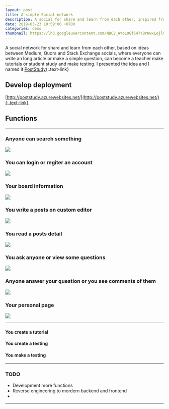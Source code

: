 ```yaml
---
layout: post
title: A simple Social network
description: A social for share and learn from each other, inspired from Medium, Quora and Stack Exchange socials, where everyone can write an long article or make a simple question, can become a teacher make tutorials or student study and make testing.
date: 2019-03-23 10:59:00 +0700
categories: demo
thumbnail: https://lh3.googleusercontent.com/NBC2_AYoL0Gf547Y8rOwxLojlVpQU-24-diC4X07cxkIAcqyrIYXbCjchCBvq1s5YcHpyoESdi0CJN3iLTjY0orb6Pgm4ryrYqDhkZlQJnLXFxPTLwkyj2j_vz7K8_lpYdAroOpOYjxVvUTOJzIp7t1U6M1fOwn_w6l4tkhmd49-5COrfAzawXiP1a3FKNVuBaBt0KK4Lr3rU2AEa8o120hnhjL1KufNCjQ_JKKOAIrCF98rJmCocTsAPRGS4_7yctAswC45LYm3CTwXD8xR7igCEDbkeHmVbuBsXjMKSLXYPV2jmvbi24uIfjxzFLsDZMq2ktuRO_UQvVpHxQUwa_xJ5E5rtxeMj9jE-TH3C27AFOPKXw_GpjpDcanQJ6TVYNUgVlRyXxRpgxj6C4gCToNLuEoMymGYxUufbEGjB9bdxmKDano6yPjZ732qSpLo_MKQcF72bB5AA9FyrICgolx4R3c_zWho5_7t4Cn8siM7479dY69WXU_uPtNEqGpwBbVjJn86yiKCtFnVUfzTMA3ygzdq0Acusydlpq3bQc6KSyDmiImWB4bCBMMEYIVncSI_vPOV3JxW_9V5rsdjSpo0mix_fnXXB1JYhHsOZWhNJta_EOWmQLzelzbx4jG3T2E8ef4jjJ6FefXqSNyVsU6WnvZCsb3831N47nGSaFuHoydtMwGbFYWE04mT_xeXbMDB0zCddFkQaXtjjlWJKg-cSVLZsLezuGK0cC_VMzNvYVNp=w1080-h830-no
---
```


A social network for share and learn from each other, based on ideas between Medium, Quora and Stack Exchange socials, where everyone can write an long article or make a simple question, can become a teacher make tutorials or student study and make testing.
I presented the idea and I named it [PostStudy](http://poststudy.azurewebsites.net/){:.text-link}

## Develop deployment
[http://poststudy.azurewebsites.net/](http://poststudy.azurewebsites.net/){:.text-link}

## Functions
---
### Anyone can search something
![](https://lh3.googleusercontent.com/Nn3v9YiqmN809eopbXhIIHYVIYorBTiQnu0caoIYi8ym0BvSmRXeUUixzINMKT0IlC0_LbzsEmFsBRf5swIdcylbGrzdsMU8LdDmRIfLXgwaML84q1f4cUm3ue94c-4V6uQl6Qe6Hsf3MR0BT6_YAMsEemy4x1zDrUAAw6iHPlCvuVzMwBeP3D0oIBW-AwNgjwI9JSQAoYmfp_y9Z0_E3JQfk5CA_vuCHIn2lMFJVv3Du3Hftn8nsQYTMIawCpB6BhHfVIuUORYbwuErUXPEKSpmchY5qZXL03JA2hmvHhRafris-GsDpHs19Vfggai7WDG01DuVtUcI2of8uvA3CF6CmMiGJvPcGGojRe0gbUwXoM1FMoAHpU9XUoZmMIusNdOviX7DCtFr1lOboMwxy3lBMkqj1XBm7kRGj6WHqU5Op8FKFMXiOL8_plpbcH1bopZ-XenqgA3MfMixiRvAGsoQ0SOzEjdljop7DamIRs2TRtEiodnx0HxeTmiAi0fnll5T_avURygjj6ytjvYAonazYlBcoaC45_mGctucTbfwxEtsEZifCoKPrc4pfHd3zr01VIToGIp7aZz6s5KzxX7mDoh4PljZnVH1iDXbc3KwXXPA1yz0gKJwDtAxWWyMN5Uibb0bXs-hM-KgwXHcrK2_qek-V1PG4sJ09NoIJujn9CZ5knW1Pt9bHrNoXaYehVAgpk03qowdvmfQyGdvzDCFpio81OdS_MOJfVaGKWlp3AwY=w1080-h877-no)

### You can login or regiter an account
![](https://lh3.googleusercontent.com/l-ORJUhiPFepgKU7Q78tqUdUhYI-cHvTOrur49OW4jVMMf_-awxVRwuKWWNkLhvFXDdffZnZB0HRfXghrmtM2Ps0KL7h2cpkfd_ocUpXSex74TNTrqaViatL4yGo6yfjBM6j-lINJtUveCZWgUNx08csZKv9iu9Z_0vgWTycMFuio-UZUJYK8c6r_iXRxRC5oGAWFn9vD2t8Rc3TxXxXwa73B6la0Sz5_dDOpOsWKTVIVGNPdbc-XwCcQxEWQgp3IrvjrDSGLvfzoWkD_vyZFkpXQ--Zkvq5Zco_j7MNz4LOwS42xYEsfXTZcBdhoeSBXrak25ckb0mdvvDqVisNmyderizpL3n1hHT3inen9CwlWPaXWDOINjzqX2fd4_Zg515PClPuPS0Wh2PsySuAhxhcCPzLmdiH9KE8znPl_-zVV_VMj5rX-gHRhkZmfs5xuAdR0uYiQWXehE8GSzrVlvcaAkJZthjEqPtrip4kGwNf-Gq1_bTTDNaspUZ_a4oZbEXpOy4usDvodyOCtqPp60UadvvSx3StPw6ijKLH0XQOiADYvvaprirvAXs_7WxTBPQytMOIsdR1Wu5Mu7JMFaNz0bRcUdqTOcwqF8U1B6bhHz_McA74P80_2AQ6vdnnlIhiNV6ud2vHRzXWG6aH4YqfslE1nrf4ZjmWaURxBwD20yYKuYRWPT3GBPqgnZdDfIN2wrjuxO5QCnCe9tnSTRmop6qTRHbabnOUCzWGJN_Hdxgh=w1080-h728-no)

### Your board information
![](https://lh3.googleusercontent.com/NBC2_AYoL0Gf547Y8rOwxLojlVpQU-24-diC4X07cxkIAcqyrIYXbCjchCBvq1s5YcHpyoESdi0CJN3iLTjY0orb6Pgm4ryrYqDhkZlQJnLXFxPTLwkyj2j_vz7K8_lpYdAroOpOYjxVvUTOJzIp7t1U6M1fOwn_w6l4tkhmd49-5COrfAzawXiP1a3FKNVuBaBt0KK4Lr3rU2AEa8o120hnhjL1KufNCjQ_JKKOAIrCF98rJmCocTsAPRGS4_7yctAswC45LYm3CTwXD8xR7igCEDbkeHmVbuBsXjMKSLXYPV2jmvbi24uIfjxzFLsDZMq2ktuRO_UQvVpHxQUwa_xJ5E5rtxeMj9jE-TH3C27AFOPKXw_GpjpDcanQJ6TVYNUgVlRyXxRpgxj6C4gCToNLuEoMymGYxUufbEGjB9bdxmKDano6yPjZ732qSpLo_MKQcF72bB5AA9FyrICgolx4R3c_zWho5_7t4Cn8siM7479dY69WXU_uPtNEqGpwBbVjJn86yiKCtFnVUfzTMA3ygzdq0Acusydlpq3bQc6KSyDmiImWB4bCBMMEYIVncSI_vPOV3JxW_9V5rsdjSpo0mix_fnXXB1JYhHsOZWhNJta_EOWmQLzelzbx4jG3T2E8ef4jjJ6FefXqSNyVsU6WnvZCsb3831N47nGSaFuHoydtMwGbFYWE04mT_xeXbMDB0zCddFkQaXtjjlWJKg-cSVLZsLezuGK0cC_VMzNvYVNp=w1080-h830-no)

### You write a posts on custom editor
![](https://lh3.googleusercontent.com/H_OimFaBA7oo_nvOrQqYyHEp79mkU009nOdGbQIEMJzw2VqyDEw43RLbr8TV82f-F9cfGFHSyef7VhOE4eSU0ynlIwqx_IyWqmteIbLXpuU27SLKwrujAZWMsc9iHTcsYLh-sCbleDFaVWuH6JGx2etTnYQPbVy_wwVNw0GQib8r1uJKZ7kZglD-nhBth4clhHemetTVpNY0WeJu5DbCSq3eyT4mvZ3PgqAL-9hrt25x1vbPnHsqe4CFuTfu2M8cE9D7im09-tV2m6hmTchyCEhrSPTM2Ks31goDx6haw9sKDK2hdantfe2q6MvwVDzEjUinkb9PGlu8YB8VT6VGKMROpWO3jUdnrjdafSXoEWw2-TGEzzmQqQYX-PsJCr6RMvavLVF8RM9ZpLj-cnpYM4ecO7xvuGZwzgrtT0IXr02XbLTwttIyWanZreULGoxgyOpSYojNOWw3zE4GLLqMAukPT5PMBTrbQ7EAyf-DfO-0n2MzUd1H7IUeUJlSVOOSI2WBAkU2St3mCBtLG0VnU8VVZm_ch8kxTmtaIs5RuOCeRkEyn9HBt49tNiUtMxF1nggFB1CUZJARWJmaiq3rZ3JV3lpcEA3zNoKxGF2zcn7-B6K9ghL6nxv5_nLBoS2txn_qa8qmm7012yg7HQmCkeeBHcDLCDvpbqJUpPrUU0hWN-2oOelXOd9vxOIR7_yFAmCz_YJglDBWVNlHywLKpjVqM_8VVL_ULvxiiREXrNex0RNm=w1080-h880-no)

### You read a posts detail
![](https://lh3.googleusercontent.com/zijAn2qsHlFjZXKrWjCXDyzrIqugRxm8_AwAIU1TpbhCAUVO5U6HfxCqtPpyQdmmWkWE_gL4BFBKCWJDlWZi0Rf3kS3RexjkwK5M56S4I2A2GOmyVc-c7ncQGUuKwpSbg-FL9XA6K81nc8HL4pIld4y_s9erjJ3PCrkthg5_C2r1qp1VGtSH5q2Uja4Mi1GBcmx-oGyiWf_gbbxyFF_tjWykks-pA9_W2i__d06nqDFcL2smDa6gBgXjzBFGpDtFwyriqYaN5DYBrNv-ZY9hOYeHNQsicSm1MF5KVgj5aymj5m3fVdnJMteOiZqA4AUWc9bdd8nI2bE-qw93ZdIPFBW0-rHIF7zFUz9B_QegsxUDhcOi2LodyeohOUSur0iBK3g-5bsi7PhHNYNXaiJG49mFnUSDBkpXlyp9c5EXH9bv-ohkTsjFLzsC_uPgwCl90Q5wMfoqC5vzYr-mKUUlenDpVTDujz1Qjxf7I29zHnePNJQPg4MPCEsSiEYmJ5SkFp4-2nsaryYl0BXOSkzoaJybWbf3ZDa6g998B2KoIiOF6-bWeyVnY4C6oVVHXaw0BFSAQOS6Inqx1GCA44qSjgpdiqG-E4o74MqNv3UZgAVjtOqs6PWZF6TGBBdD4reoOets1sSfUmf_KIo2PF-Z-bdOEEy5NtAc7ZAqPtEh95KEjsZr89Qa3HG88XKRbgzzM7p6E24V5JE6iiwv_XekEFOa-PU0zar0lakGW--zXThy4bkw=w1080-h614-no)

### You ask anyone or view some questions
![](https://lh3.googleusercontent.com/MYavMmrcDPYGkVKqCJGJ2ox6L85smadi0nV4lUjmVo7zzhFNBm5jZiVdDc6Xva78ApnKyM7EwMBxsd7vmohos888ELf3ueHrdu4-FuPiTd22eHi7tpqUa5G5Z5ckUaIEuo2PsaT8cVLLXlH1xPUCbdsjKnLJgC2gZpC0_A7cf19ImA2LV4tftchu2RkIFpYtWFZDTH-37h78euQwuqfI1ovOlG9UhyKCt7PdGT8JDMzz4LmHynIYUTzFQLzYplrU6YehJvsE4q-qOhi6y01yn01N68_qTre_kc8KxVMdSI645hlmHQWXIywoRjcFUB2fjk3lmgNq7D6y4QAUKFvuZvP1XvpCIIqBGLqN1ssEOiPpPpPVShzvY10l0WtydCojjVCo4y99y7O64KM666JCN30q9nOFTH_6toToP-o_5ODlYJJdIgChA4du9wR98Bfq-Zjbq-AKeeRRd4Yq5PUjammW5aPn97hpFHK3DjuV_eOYSfHq-lbLIckaM8UO9L5nDbqVQSKnHriLdDM8me9_HF_URlxO7El08H5cKHoniXxu4OI58g6t2R-1obrVQ-RZ0kLk5ytgy9_MzIBuoAJAdEW4OOZycZTqAs2TB6phVP459w2MhJftu1DhbZj7HTkql6sW-bOAlU7wbC-_hGNtMic0cekQHuWXBPhVP1rmGD6OVPv7HATUbrAFZKDeS1JgOQVgV1f2hATxAtfPawW4WpErgJw8FYpu-R2lJFu2oeae0Ilv=w1080-h752-no)

### Anyone answer your question or you see comments of them
![](https://lh3.googleusercontent.com/d68ZyrS0C-aKabGNTL0Sdt30DEGrtZprcS6OkBEjWoAzie4IeqgLrwh5i2Uj0NPGJHX5GV_frrC8Fu6ci16nTYKw4AVGdUUPUAV96OQJiTZnmgm09QDwXo4YSFVTfcVMWajl4SEts1PykJHaMJ1tu_sqHqgqxJhmkHYS1Tl1p-gQszOHHyuJFrHk7_lNxTSsIZkTWxTd6nixfY1PPQnz4WH8kaiKaIaUR3uXl-d435nD7J56zpNTn6oqcz0_OR6cv_VfpCAIMustrmZHfzW4MqfgvZZKEmzluzQbZQNt6LFWPDx6yUzf6L-l6OvZeUWQLdwdQL8eR1HtpgMFZy9xrV2g9wr3oHtWLDShFds9cJwpeuwgMWgNW_xGShSLTOc_h7PooNIBf51ZvZbDzacJ6lRkve3m5MTzXbS_x7fVdxZR8ccBJssLn5KMqjA4IvfuV2dNvljwy1whg6120l_AKZ7EznycLUhXLhgGCM4XvH5uE_XUgOhkOyHFh24D8MdtFqBEB0diH4VDVdJ8HM_5KFQ7_SvHeKKikb-XQvl8q13qEjYteW-xGYMmiWmXL9qiVUiUduEQMF_y7CEz25roqyrKGKBv6sXGMMULOnk3_Qk1pxskmStW85Ea7p4qMDS1TtaeYoSk0AIfK54f4Fzg1HsDctxqUGtr8VFKdAdFgURhxbT0P8zvjjRvoo5hxWIn67wbobdSj4LUgqI_Oxx13Yo2enhaMf2CKb0V_kgeAi3M8ktr=w1080-h885-no)

### Your personal page
![](https://lh3.googleusercontent.com/KzMSCFN9ClEHyO2oPFY51xizXfWnESKMCaBwGDfJeAGfi0Mnca_cBW6-_ponrAfUPW0H39N3hb-qeX5ZcRwwmR6Esi3LIb_8O3rNQpSiHNPMadLE1Tgwf4RHndrvwenP3O5Hp7iLCBBKtPmlBL_p3Fg7YjMGlIDZDnFWvUeQ1-UJoY5c7QOGee2UEk-v-pP-l4bx44C5tGRZWdTCidhdFdLXbajbj5UbYg-IwpuTH_rT1YzsgWoOq8k8U0EERkIwrqSGPUZYmQourMm3pm21xQi1Ap7TE2D3kxQjYrQ6DHLAaPmer3wIt-VY6UeSaO7uJGRpIrjEmX-9iomZO3CJSMpsKsN73bBLF1szorg2U6oece_Bn0aWeea9mEus55_l4gq3YK2Fui8l7KHJskAQ6hyruG26aYGjh8ASLaC_ak06v-fVuCMKKLCDnsNV1GVILVk0c3wwpHYm916aQJRR6DMN6klBx8M3tklJVnNeEi9S3K8U4HVsEt-i_8w_zyZ1-SC368ZDtuXELbzvZOGRiPFk_Hf8tyq3z2oJ7hohJ5WGuMGcJvzYpw4oY6n-wKlhX0OjSjyA3n4IL7TKgAZNzSNyBBoASROSgdBviZPpbu-i57JQBJ_90_mFLD6RZ1WH437dJnZVjqzGB860qmVJUAzyYGoWh_3vku2Hm7lfb8_Oqq0yFuA9OwXKgdVFH5aIPOIEuWPA95Ww_BEUh1RPXnSgxRSHL_FQnOCT-P8-aIaIJzoc=w1080-h945-no)

---

#### You create a tutorial

#### You create a testing

#### You make a testing

---
### TODO
- Development more functions
- Reverse engineering to mordern backend and frontend
- 
---
